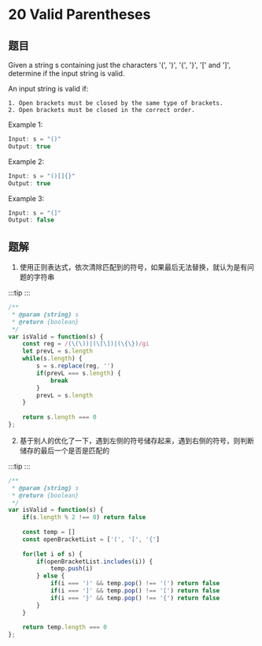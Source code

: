 # 20 Valid Parentheses

## 题目
Given a string s containing just the characters '(', ')', '{', '}', '[' and ']', determine if the input string is valid.

An input string is valid if:

    1. Open brackets must be closed by the same type of brackets.
    2. Open brackets must be closed in the correct order.

Example 1:
```js
Input: s = "()"
Output: true
```

Example 2:
```js
Input: s = "()[]{}"
Output: true
```

Example 3:
```js
Input: s = "(]"
Output: false
```

## 题解

1. 使用正则表达式，依次清除匹配到的符号，如果最后无法替换，就认为是有问题的字符串

:::tip
<runtime :list="[81,  67.08, 47.3, 7.62]" />
:::

```js
/**
 * @param {string} s
 * @return {boolean}
 */
var isValid = function(s) {
    const reg = /(\(\))|(\[\])|(\{\})/gi
    let prevL = s.length
    while(s.length) {
        s = s.replace(reg, '')
        if(prevL === s.length) {
            break
        }
        prevL = s.length
    }
    
    return s.length === 0
};
```

<situation>
    <template v-slot:time>
        `O(n)`，使用 while循环
    </template>
    <template v-slot:space>
        `O(1)`，使用常数级别的空间
    </template>
    <template v-slot:good>
        字符串较短，则对比次数较小。或者较早替换完成
    </template>
    <template v-slot:bad>
        字符串较大，则需要进行多次对比。或者验证之后为正确字符
    </template>
</situation>


2. 基于别人的优化了一下，遇到左侧的符号储存起来，遇到右侧的符号，则判断储存的最后一个是否是匹配的

:::tip
<runtime :list="[60, 96.98, 42.8, 22.53]" />
:::

```js
/**
 * @param {string} s
 * @return {boolean}
 */
var isValid = function(s) {
    if(s.length % 2 !== 0) return false
    
    const temp = []
    const openBracketList = ['(', '[', '{']
    
    for(let i of s) {
        if(openBracketList.includes(i)) {
            temp.push(i)
        } else {
            if(i === ')' && temp.pop() !== '(') return false
            if(i === ']' && temp.pop() !== '[') return false
            if(i === '}' && temp.pop() !== '{') return false
        }
    }
    
    return temp.length === 0
};
```